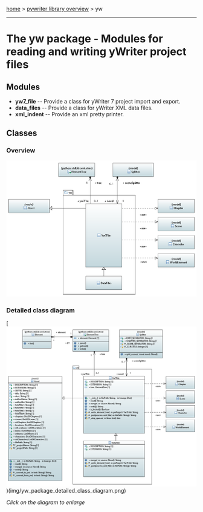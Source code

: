 [home](../index) > [pywriter library overview](index) > yw

---

# The yw package - Modules for reading and writing yWriter project files
 
## Modules
 
- **yw7_file** -- Provide a class for yWriter 7 project import and export.
- **data_files** -- Provide a class for yWriter XML data files.
- **xml_indent** -- Provide an xml pretty printer.

## Classes

### Overview

![yw package class diagram](img/yw_package_class_diagram.png)

### Detailed class diagram

[![yw package detailed class diagram](img/yw_package_detailed_class_diagram.png))(img/yw_package_detailed_class_diagram.png)

*Click on the diagram to enlarge*
